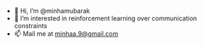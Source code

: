 - 👋 Hi, I’m @minhamubarak
- 👀 I’m interested in reinforcement learning over communication constraints
- 📫 Mail me  at minhaa.9@gmail.com

<!---
minhamubarak/minhamubarak is a ✨ special ✨ repository because its `README.md` (this file) appears on your GitHub profile.
You can click the Preview link to take a look at your changes.
--->
